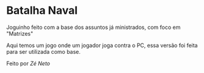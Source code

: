 # Batalha Naval

Joguinho feito com a base dos assuntos já ministrados, com foco em "Matrizes"

Aqui temos um jogo onde um jogador joga contra o PC, essa versão foi feita para ser utilizada como base.

Feito por  _Zé Neto_ 

